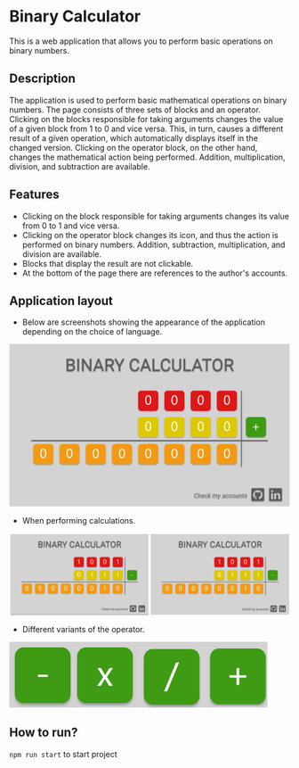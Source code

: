 # Binary Calculator 

This is a web application that allows you to perform basic operations on binary numbers.

## Description

The application is used to perform basic mathematical operations on binary numbers. The page consists of three sets of blocks and an operator. Clicking on the blocks responsible for taking arguments changes the value of a given block from 1 to 0 and vice versa. This, in turn, causes a different result of a given operation, which automatically displays itself in the changed version. Clicking on the operator block, on the other hand, changes the mathematical action being performed. Addition, multiplication, division, and subtraction are available.

## Features

* Clicking on the block responsible for taking arguments changes its value from 0 to 1 and vice versa.
* Clicking on the operator block changes its icon, and thus the action is performed on binary numbers. Addition, subtraction, multiplication, and division are available.
* Blocks that display the result are not clickable.
* At the bottom of the page there are references to the author's accounts.

## Application layout

* Below are screenshots showing the appearance of the application depending on the choice of language.

<img src="./src/images/start.png">

* When performing calculations.

<img src="./src/images/during.png">

* Different variants of the operator. 

<img src="./src/images/operatorVariants.png">

## How to run? 

`npm run start` to start project 

